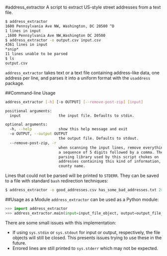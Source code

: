 #address_extractor
A script to extract US-style street addresses from a text file.

```bash
$ address_extractor
1600 Pennsylvania Ave NW, Washington, DC 20500 ^D
1 lines in input
,1600 Pennsylvania Ave NW,Washington DC 20500
$ address_extractor -o output.csv input.csv
4361 lines in input
*snip*
11 lines unable to be parsed
$ ls
output.csv
```

`address_extractor` takes text or a text file containing address-like data, one address per line, and parses it into a uniform format with the `usaddress` package.

##Command-line Usage

```bash
address_extractor [-h] [-o OUTPUT] [--remove-post-zip] [input]

positional arguments:
  input                 the input file. Defaults to stdin.

optional arguments:
  -h, --help            show this help message and exit
  -o OUTPUT, --output OUTPUT
                        the output file. Defaults to stdout. 
  --remove-post-zip, -r
                        when scanning the input lines, remove everything after
                        a sequence of 5 digits followed by a comma. The
                        parsing library used by this script chokes on
                        addresses containing this kind of information, often a
                        county name.
```

Lines that could not be parsed will be printed to `STDERR`. They can be saved to a file with standard `bash` redirection techniques:

```bash
$ address_extractor -o good_addresses.csv has_some_bad_addresses.txt 2> bad_addresses.txt
```

##Usage as a Module
`address_extractor` can be used as a Python module:

```python
>>> import address_extractor
>>> address_extractor.main(input=input_file_object, output=output_file_object, remove_post_zip=a_bool)
```

There are some small issues with this implementation:

- If using `sys.stdin` or `sys.stdout` for input or output, respectively, the file objects will still be closed. This presents issues trying to use these in the future.
- Errored lines are still printed to `sys.stderr` which may not be expected.
